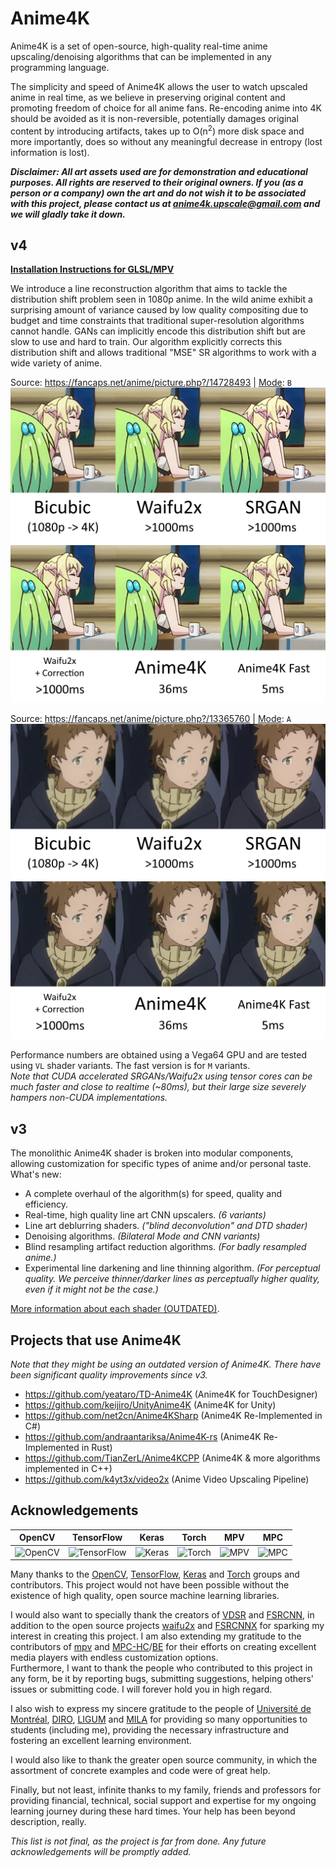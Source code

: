 # Anime4K

Anime4K is a set of open-source, high-quality real-time anime upscaling/denoising algorithms that can be implemented in any programming language.

The simplicity and speed of Anime4K allows the user to watch upscaled anime in real time, as we believe in preserving original content and promoting freedom of choice for all anime fans. Re-encoding anime into 4K should be avoided as it is non-reversible, potentially damages original content by introducing artifacts, takes up to O(n<sup>2</sup>) more disk space and more importantly, does so without any meaningful decrease in entropy (lost information is lost).

***Disclaimer: All art assets used are for demonstration and educational purposes. All rights are reserved to their original owners. If you (as a person or a company) own the art and do not wish it to be associated with this project, please contact us at 	anime4k.upscale@gmail.com and we will gladly take it down.***


## v4

**[Installation Instructions for GLSL/MPV](GLSL_Instructions.md)**  

We introduce a line reconstruction algorithm that aims to tackle the distribution shift problem seen in 1080p anime. In the wild anime exhibit a surprising amount of variance caused by low quality compositing due to budget and time constraints that traditional super-resolution algorithms cannot handle. GANs can implicitly encode this distribution shift but are slow to use and hard to train. Our algorithm explicitly corrects this distribution shift and allows traditional "MSE" SR algorithms to work with a wide variety of anime.

Source: https://fancaps.net/anime/picture.php?/14728493 | [Mode](GLSL_Instructions.md#modes): `B`  
![Comparison](results/Comparisons/Cropped_Screenshots/Maxed.png?raw=true)

Source: https://fancaps.net/anime/picture.php?/13365760 | [Mode](GLSL_Instructions.md#modes): `A`  
![Comparison](results/Comparisons/Cropped_Screenshots/Slime.png?raw=true)

Performance numbers are obtained using a Vega64 GPU and are tested using `VL` shader variants. The fast version is for `M` variants.  
*Note that CUDA accelerated SRGANs/Waifu2x using tensor cores can be much faster and close to realtime (~80ms), but their large size severely hampers non-CUDA implementations.*

## v3
The monolithic Anime4K shader is broken into modular components, allowing customization for specific types of anime and/or personal taste.
What's new:
 - A complete overhaul of the algorithm(s) for speed, quality and efficiency.
 - Real-time, high quality line art CNN upscalers. *(6 variants)*
 - Line art deblurring shaders. *("blind deconvolution" and DTD shader)*
 - Denoising algorithms. *(Bilateral Mode and CNN variants)*
 - Blind resampling artifact reduction algorithms. *(For badly resampled anime.)*
 - Experimental line darkening and line thinning algorithm. *(For perceptual quality. We perceive thinner/darker lines as perceptually higher quality, even if it might not be the case.)*

[More information about each shader (OUTDATED)](https://github.com/bloc97/Anime4K/wiki).

## Projects that use Anime4K
*Note that they might be using an outdated version of Anime4K. There have been significant quality improvements since v3.*
 - https://github.com/yeataro/TD-Anime4K (Anime4K for TouchDesigner)
 - https://github.com/keijiro/UnityAnime4K (Anime4K for Unity)
 - https://github.com/net2cn/Anime4KSharp (Anime4K Re-Implemented in C#)
 - https://github.com/andraantariksa/Anime4K-rs (Anime4K Re-Implemented in Rust)
 - https://github.com/TianZerL/Anime4KCPP (Anime4K & more algorithms implemented in C++)
 - https://github.com/k4yt3x/video2x (Anime Video Upscaling Pipeline)
 
## Acknowledgements
| OpenCV | TensorFlow | Keras | Torch | MPV | MPC |
|:---:|:---:|:---:|:---:|:---:|:---:|
|![OpenCV](https://github.com/opencv.png)|![TensorFlow](https://github.com/tensorflow.png)|![Keras](https://github.com/keras-team.png)|![Torch](https://github.com/torch.png)|![MPV](https://github.com/mpv-player.png)|![MPC](https://github.com/mpc-hc.png)|

Many thanks to the [OpenCV](https://github.com/opencv/opencv), [TensorFlow](https://github.com/tensorflow/tensorflow), [Keras](https://github.com/keras-team/keras) and [Torch](https://github.com/torch/torch7) groups and contributors. This project would not have been possible without the existence of high quality, open source machine learning libraries.

I would also want to specially thank the creators of [VDSR](https://cv.snu.ac.kr/research/VDSR/) and [FSRCNN](http://mmlab.ie.cuhk.edu.hk/projects/FSRCNN.html), in addition to the open source projects [waifu2x](https://github.com/nagadomi/waifu2x) and [FSRCNNX](https://github.com/igv/FSRCNN-TensorFlow) for sparking my interest in creating this project. I am also extending my gratitude to the contributors of [mpv](https://github.com/mpv-player/mpv) and [MPC-HC](https://mpc-hc.org/)/[BE](https://sourceforge.net/projects/mpcbe/) for their efforts on creating excellent media players with endless customization options.  
Furthermore, I want to thank the people who contributed to this project in any form, be it by reporting bugs, submitting suggestions, helping others' issues or submitting code. I will forever hold you in high regard.

I also wish to express my sincere gratitude to the people of [Université de Montréal](https://www.umontreal.ca/), [DIRO](https://diro.umontreal.ca/accueil/), [LIGUM](http://www.ligum.umontreal.ca/) and [MILA](https://mila.quebec/en/) for providing so many opportunities to students (including me), providing the necessary infrastructure and fostering an excellent learning environment.

I would also like to thank the greater open source community, in which the assortment of concrete examples and code were of great help.

Finally, but not least, infinite thanks to my family, friends and professors for providing financial, technical, social support and expertise for my ongoing learning journey during these hard times. Your help has been beyond description, really.

*This list is not final, as the project is far from done. Any future acknowledgements will be promptly added.*
